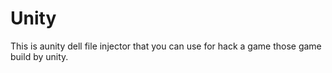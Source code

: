 # Unity
This is aunity dell file injector that you can use for hack a game those game build by unity.
